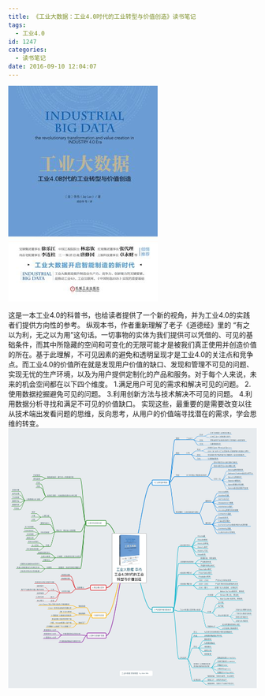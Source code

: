 ```yaml
---
title: 《工业大数据：工业4.0时代的工业转型与价值创造》读书笔记
tags:
  - 工业4.0
id: 1247
categories:
  - 读书笔记
date: 2016-09-10 12:04:07
---
```


![%e5%b7%a5%e4%b8%9a%e5%a4%a7%e6%95%b0%e6%8d%ae](/uploads/2016/09/工业大数据.jpg)

这是一本工业4.0的科普书，也给读者提供了一个新的视角，并为工业4.0的实践者们提供方向性的参考。
纵观本书，作者重新理解了老子《道德经》里的 “有之以为利，无之以为用”这句话。一切事物的实体为我们提供可以凭借的、可见的基础条件，而其中所隐藏的空间和可变化的无限可能才是被我们真正使用并创造价值的所在。基于此理解，不可见因素的避免和透明呈现才是工业4.0的关注点和竞争点。而工业4.0的价值所在就是发现用户价值的缺口、发现和管理不可见的问题、实现无忧的生产环境，以及为用户提供定制化的产品和服务。对于每个人来说，未来的机会空间都在以下四个维度。
1.满足用户可见的需求和解决可见的问题。
2.使用数据挖掘避免可见的问题。
3.利用创新方法与技术解决不可见的问题。
4.利用数据分析寻找和满足不可见的价值缺口。
实现这些，最重要的是需要改变以往从技术端出发看问题的思维，反向思考，从用户的价值端寻找潜在的需求，学会思维的转变。
![%e5%b7%a5%e4%b8%9a%e5%a4%a7%e6%95%b0%e6%8d%ae%e6%80%9d%e7%bb%b4%e5%af%bc%e5%9b%be](/uploads/2016/09/工业大数据思维导图.png)